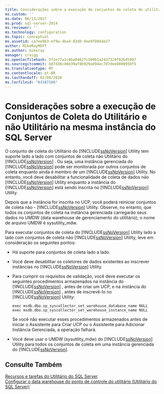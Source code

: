 ```yaml
---
title: Considerações sobre a execução de conjuntos de coleta do utilitário e não utilitários na mesma instância do SQL Server | Microsoft Docs
ms.custom: ''
ms.date: 06/13/2017
ms.prod: sql-server-2014
ms.reviewer: ''
ms.technology: configuration
ms.topic: conceptual
ms.assetid: ca7ee9b3-ef9a-4ba4-83d0-9ee9f80dab27
author: MikeRayMSFT
ms.author: mikeray
manager: craigg
ms.openlocfilehash: 5f2e77a1c4be8462fc509b1a2437329f026d5987
ms.sourcegitcommit: b87d36c46b39af8b929ad94ec707dee8800950f5
ms.translationtype: MT
ms.contentlocale: pt-BR
ms.lasthandoff: 02/08/2020
ms.locfileid: "63187166"
---
```

# <a name="considerations-for-running-utility-and-non-utility-collection-sets-on-the-same-instance-of-sql-server"></a>Considerações sobre a execução de Conjuntos de Coleta do Utilitário e não Utilitário na mesma instância do SQL Server
  O conjunto de coleta do Utilitário do [!INCLUDE[ssNoVersion](../../includes/ssnoversion-md.md)] Utility tem suporte lado a lado com conjuntos de coleta não Utilitário do [!INCLUDE[ssNoVersion](../../includes/ssnoversion-md.md)] . Ou seja, uma instância gerenciada do [!INCLUDE[ssNoVersion](../../includes/ssnoversion-md.md)] pode ser monitorada por outros conjuntos de coleta enquanto ainda é membro de um [!INCLUDE[ssNoVersion](../../includes/ssnoversion-md.md)] Utility. No entanto, você deve desabilitar a funcionalidade de coleta de dados não [!INCLUDE[ssNoVersion](../../includes/ssnoversion-md.md)] Utility enquanto a instância do [!INCLUDE[ssNoVersion](../../includes/ssnoversion-md.md)] está sendo inscrita no [!INCLUDE[ssNoVersion](../../includes/ssnoversion-md.md)] Utility.  
  
 Depois que a instância for inscrita no UCP, você poderá reiniciar conjuntos de coleta não - [!INCLUDE[ssNoVersion](../../includes/ssnoversion-md.md)] Utility. Observe, no entanto, que todos os conjuntos de coleta na instância gerenciada carregarão seus dados no UMDW (data warehouse de gerenciamento do utilitário); o nome de arquivo UMDW é sysutility_mdw.  
  
 Para executar conjuntos de coleta do [!INCLUDE[ssNoVersion](../../includes/ssnoversion-md.md)] Utility lado a lado com conjuntos de coleta não [!INCLUDE[ssNoVersion](../../includes/ssnoversion-md.md)] Utility, leve em consideração os seguintes pontos:  
  
-   Há suporte para conjuntos de coleta lado a lado.  
  
-   Você deve desabilitar os coletores de dados existentes ao inscrever instâncias no [!INCLUDE[ssNoVersion](../../includes/ssnoversion-md.md)] Utility.  
  
-   Para cumprir os requisitos de validação, você deve executar os seguintes procedimentos armazenados na instância do [!INCLUDE[ssNoVersion](../../includes/ssnoversion-md.md)] , antes de criar um UCP, e na instância do [!INCLUDE[ssNoVersion](../../includes/ssnoversion-md.md)] , antes de inscrevê-lo no [!INCLUDE[ssNoVersion](../../includes/ssnoversion-md.md)] Utility:  
  
    ```  
    exec msdb.dbo.sp_syscollector_set_warehouse_database_name NULL  
    exec msdb.dbo.sp_syscollector_set_warehouse_instance_name NULL  
    ```  
  
     Se você não executar esses procedimentos armazenados antes de iniciar o Assistente para Criar UCP ou o Assistente para Adicionar Instância Gerenciada, a operação falhará.  
  
-   Você deve usar o UMDW (sysutility_mdw) do [!INCLUDE[ssNoVersion](../../includes/ssnoversion-md.md)] Utility para todos os conjuntos de coleta em uma instância gerenciada do [!INCLUDE[ssNoVersion](../../includes/ssnoversion-md.md)].  
  
## <a name="see-also"></a>Consulte Também  
 [Recursos e tarefas do Utilitário do SQL Server](sql-server-utility-features-and-tasks.md)   
 [Configurar o data warehouse do ponto de controle do utilitário &#40;Utilitário do SQL Server&#41;](configure-your-utility-control-point-data-warehouse-sql-server-utility.md)  
  
  
